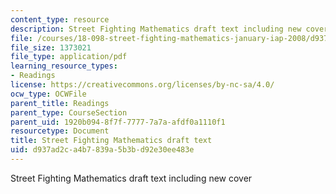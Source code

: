 ```yaml
---
content_type: resource
description: Street Fighting Mathematics draft text including new cover
file: /courses/18-098-street-fighting-mathematics-january-iap-2008/d937ad2ca4b7839a5b3bd92e30ee483e_MIT18_098IAP08_draft_text.pdf
file_size: 1373021
file_type: application/pdf
learning_resource_types:
- Readings
license: https://creativecommons.org/licenses/by-nc-sa/4.0/
ocw_type: OCWFile
parent_title: Readings
parent_type: CourseSection
parent_uid: 1920b094-8f7f-7777-7a7a-afdf0a1110f1
resourcetype: Document
title: Street Fighting Mathematics draft text
uid: d937ad2c-a4b7-839a-5b3b-d92e30ee483e
---
```

Street Fighting Mathematics draft text including new cover